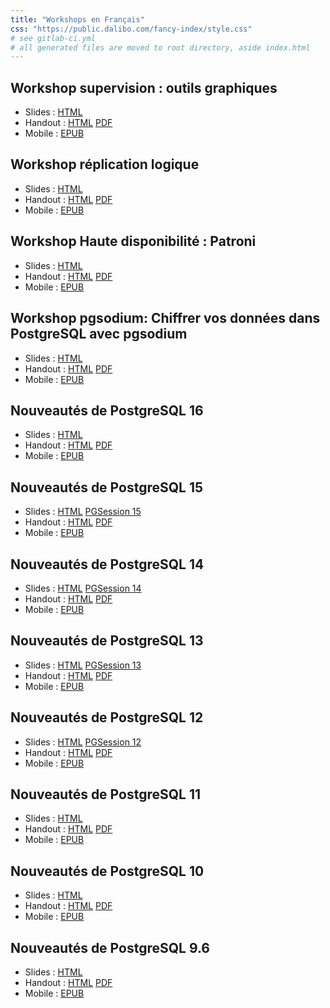 ```yaml
---
title: "Workshops en Français"
css: "https://public.dalibo.com/fancy-index/style.css"
# see gitlab-ci.yml
# all generated files are moved to root directory, aside index.html
---
```


Workshop supervision : outils graphiques
--------------------------------------------------------------------------------

* Slides : [HTML](supervision.slides.html)
* Handout : [HTML](supervision/supervision.handout.html) [PDF](supervision/supervision.pdf)
* Mobile : [EPUB](supervision/supervision.epub)

Workshop réplication logique
--------------------------------------------------------------------------------

* Slides : [HTML](replication-logique/replication-logique.slides.html)
* Handout : [HTML](replication-logique/replication-logique.handout.html) [PDF](replication-logique/replication-logique.pdf)
* Mobile : [EPUB](replication-logique/replication-logique.epub)

Workshop Haute disponibilité : Patroni
--------------------------------------------------------------------------------

* Slides : [HTML](patroni/patroni.slides.html)
* Handout : [HTML](patroni/patroni.handout.html) [PDF](patroni/patroni.pdf)
* Mobile : [EPUB](patroni/patroni.epub)

Workshop pgsodium: Chiffrer vos données dans PostgreSQL avec pgsodium
--------------------------------------------------------------------------------

* Slides : [HTML](atelier_pgsodium/pgsodium.slides.html)
* Handout : [HTML](atelier_pgsodium/pgsodium.handout.html) [PDF](atelier_pgsodium/pgsodium.pdf)
* Mobile : [EPUB](atelier_pgsodium/pgsodium.epub)


Nouveautés de PostgreSQL 16
--------------------------------------------------------------------------------

* Slides : [HTML](ws16/160-postgresql_16.slides.html)
* Handout : [HTML](ws16/160-postgresql_16.handout.html) [PDF](ws16/160-postgresql_16.pdf)
* Mobile : [EPUB](ws16/160-postgresql_16.epub)

Nouveautés de PostgreSQL 15
--------------------------------------------------------------------------------

* Slides : [HTML](ws15/150-postgresql_15.slides.html) [PGSession 15](ws15/pgsession15.slides.html)
* Handout : [HTML](ws15/150-postgresql_15.handout.html) [PDF](ws15/150-postgresql_15.pdf)
* Mobile : [EPUB](ws15/150-postgresql_15.epub)

Nouveautés de PostgreSQL 14
--------------------------------------------------------------------------------

* Slides : [HTML](ws14/140-postgresql_14.slides.html) [PGSession 14](ws14/pgsession14.slides.html)
* Handout : [HTML](ws14/140-postgresql_14.handout.html) [PDF](ws14/140-postgresql_14.pdf)
* Mobile : [EPUB](ws14/140-postgresql_14.epub)

Nouveautés de PostgreSQL 13
--------------------------------------------------------------------------------

* Slides : [HTML](ws13/130-postgresql_13.slides.html) [PGSession 13](ws13/pgsession13.slides.html)
* Handout : [HTML](ws13/130-postgresql_13.handout.html) [PDF](ws13/130-postgresql_13.pdf)
* Mobile : [EPUB](ws13/130-postgresql_13.epub)

Nouveautés de PostgreSQL 12
--------------------------------------------------------------------------------

* Slides : [HTML](ws12/120-postgresql_12.slides.html) [PGSession 12](ws12/pgsession12.slides.html)
* Handout : [HTML](ws12/120-postgresql_12.handout.html) [PDF](ws12/120-postgresql_12.pdf)
* Mobile : [EPUB](ws12/120-postgresql_12.epub)

Nouveautés de PostgreSQL 11
--------------------------------------------------------------------------------

* Slides : [HTML](ws11/110-postgresql_11.slides.html)
* Handout : [HTML](ws11/110-postgresql_11.handout.html) [PDF](ws11/110-postgresql_11.pdf)
* Mobile : [EPUB](ws11/110-postgresql_11.epub)

Nouveautés de PostgreSQL 10
--------------------------------------------------------------------------------

* Slides : [HTML](ws10/100-postgresql_10.slides.html)
* Handout : [HTML](ws10/100-postgresql_10.handout.html) [PDF](ws10/100-postgresql_10.pdf)
* Mobile : [EPUB](ws10/100-postgresql_10.epub)

Nouveautés de PostgreSQL 9.6
--------------------------------------------------------------------------------

* Slides : [HTML](ws9.6/096-postgresql_9.6.slides.html)
* Handout : [HTML](ws9.6/096-postgresql_9.6.handout.html) [PDF](ws9.6/096-postgresql_9.6.pdf)
* Mobile : [EPUB](ws9.6/096-postgresql_9.6.epub)


